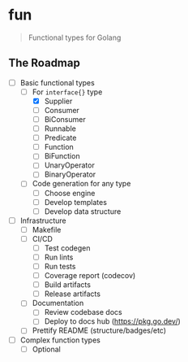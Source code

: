 # fun

> Functional types for Golang

## The Roadmap

- [ ] Basic functional types
  - [ ] For `interface{}` type  
    - [x] Supplier
    - [ ] Consumer
    - [ ] BiConsumer
    - [ ] Runnable
    - [ ] Predicate
    - [ ] Function
    - [ ] BiFunction
    - [ ] UnaryOperator
    - [ ] BinaryOperator
  - [ ] Code generation for any type
    - [ ] Choose engine
    - [ ] Develop templates
    - [ ] Develop data structure
- [ ] Infrastructure  
  - [ ] Makefile
  - [ ] CI/CD
    - [ ] Test codegen
    - [ ] Run lints
    - [ ] Run tests
    - [ ] Coverage report (codecov)
    - [ ] Build artifacts
    - [ ] Release artifacts
  - [ ] Documentation
    - [ ] Review codebase docs
    - [ ] Deploy to docs hub (https://pkg.go.dev/)
  - [ ] Prettify README (structure/badges/etc)
- [ ] Complex function types
  - [ ] Optional
